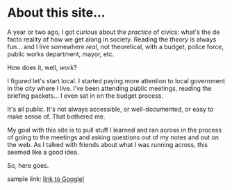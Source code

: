 # About this site...

A year or two ago, I got curious about the _practice_ of civics: what's the de facto reality of how we get along in society. Reading the _theory_ is always fun... and I live somewhere _real_, not theoretical, with a budget, police force, public works department, mayor, etc. 

How does it, well, _work_?

I figured let's start local. I started paying more attention to local government in the city where I live. I’ve been attending public meetings, reading the briefing packets… I even sat in on the budget process.

It's all public. It's not always accessible, or well-documented, or easy to make sense of. That bothered me. 

My goal with this site is to pull stuff I learned and ran across in the process of going to the meetings and asking questions out of my notes and out on the web. As I talked with friends about what I was running across, this seemed like a good idea.

So, here goes. 

sample link: [link to Google!](https://clydehillwa.github.io/about.md)

